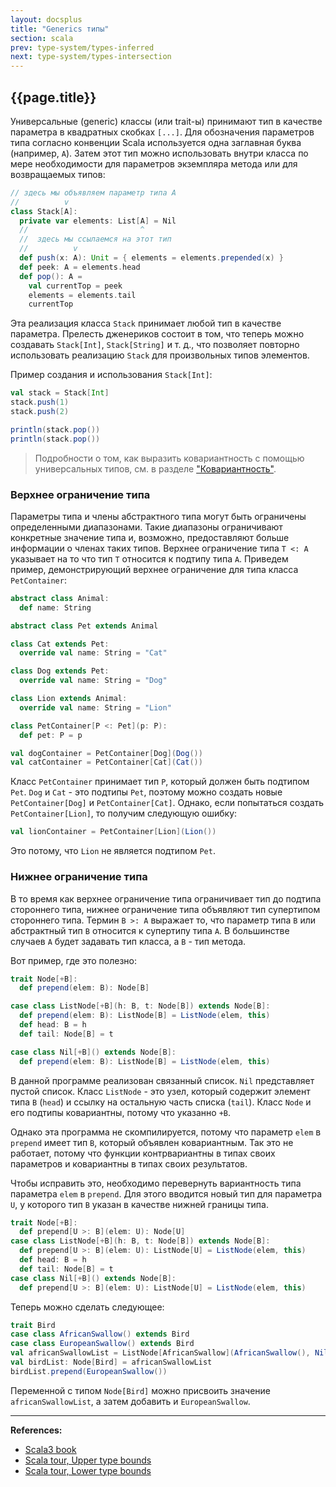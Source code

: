 ```yaml
---
layout: docsplus
title: "Generics типы"
section: scala
prev: type-system/types-inferred
next: type-system/types-intersection
---
```


## {{page.title}}

Универсальные (generic) классы (или trait-ы) принимают тип в качестве параметра в квадратных скобках `[...]`.
Для обозначения параметров типа согласно конвенции Scala используется одна заглавная буква (например, `A`). 
Затем этот тип можно использовать внутри класса по мере необходимости 
для параметров экземпляра метода или для возвращаемых типов:

```scala mdoc:silent
// здесь мы объявляем параметр типа A
//          v
class Stack[A]:
  private var elements: List[A] = Nil
  //                         ^
  //  здесь мы ссылаемся на этот тип
  //          v
  def push(x: A): Unit = { elements = elements.prepended(x) }
  def peek: A = elements.head
  def pop(): A =
    val currentTop = peek
    elements = elements.tail
    currentTop
```

Эта реализация класса `Stack` принимает любой тип в качестве параметра. 
Прелесть дженериков состоит в том, что теперь можно создавать `Stack[Int]`, `Stack[String]` и т. д., 
что позволяет повторно использовать реализацию `Stack` для произвольных типов элементов.

Пример создания и использования `Stack[Int]`:

```scala mdoc:silent
val stack = Stack[Int]
stack.push(1)
stack.push(2)
```
```scala mdoc
println(stack.pop())
println(stack.pop())
```

> Подробности о том, как выразить ковариантность с помощью универсальных типов, см. в разделе ["Ковариантность"](types-variance).


### Верхнее ограничение типа

Параметры типа и члены абстрактного типа могут быть ограничены определенными диапазонами. 
Такие диапазоны ограничивают конкретные значение типа 
и, возможно, предоставляют больше информации о членах таких типов. 
Верхнее ограничение типа `T <: A` указывает на то что тип `T` относится к подтипу типа `A`. 
Приведем пример, демонстрирующий верхнее ограничение для типа класса `PetContainer`:

```scala mdoc:silent:reset
abstract class Animal:
  def name: String

abstract class Pet extends Animal

class Cat extends Pet:
  override val name: String = "Cat"

class Dog extends Pet:
  override val name: String = "Dog"

class Lion extends Animal:
  override val name: String = "Lion"

class PetContainer[P <: Pet](p: P):
  def pet: P = p

val dogContainer = PetContainer[Dog](Dog())
val catContainer = PetContainer[Cat](Cat())
```

Класс `PetContainer` принимает тип `P`, который должен быть подтипом `Pet`. 
`Dog` и `Cat` - это подтипы `Pet`, поэтому можно создать новые `PetContainer[Dog]` и `PetContainer[Cat]`. 
Однако, если попытаться создать `PetContainer[Lion]`, то получим следующую ошибку:

```scala mdoc:fail
val lionContainer = PetContainer[Lion](Lion())
```

Это потому, что `Lion` не является подтипом `Pet`.


### Нижнее ограничение типа

В то время как верхнее ограничение типа ограничивает тип до подтипа стороннего типа, 
нижнее ограничение типа объявляют тип супертипом стороннего типа. 
Термин `B >: A` выражает то, что параметр типа `B` или абстрактный тип `B` относится к супертипу типа `A`. 
В большинстве случаев `A` будет задавать тип класса, а `B` - тип метода.

Вот пример, где это полезно:

```scala
trait Node[+B]:
  def prepend(elem: B): Node[B]

case class ListNode[+B](h: B, t: Node[B]) extends Node[B]:
  def prepend(elem: B): ListNode[B] = ListNode(elem, this)
  def head: B = h
  def tail: Node[B] = t

case class Nil[+B]() extends Node[B]:
  def prepend(elem: B): ListNode[B] = ListNode(elem, this)
```

В данной программе реализован связанный список. 
`Nil` представляет пустой список. Класс `ListNode` - это узел, 
который содержит элемент типа `B` (`head`) и ссылку на остальную часть списка (`tail`). 
Класс `Node` и его подтипы ковариантны, потому что указанно `+B`.

Однако эта программа не скомпилируется, 
потому что параметр `elem` в `prepend` имеет тип `B`, который объявлен ковариантным. 
Так это не работает, потому что функции контрвариантны в типах своих параметров 
и ковариантны в типах своих результатов.

Чтобы исправить это, необходимо перевернуть вариантность типа параметра `elem` в `prepend`. 
Для этого вводится новый тип для параметра `U`, у которого тип `B` указан в качестве нижней границы типа.

```scala mdoc:reset
trait Node[+B]:
  def prepend[U >: B](elem: U): Node[U]
case class ListNode[+B](h: B, t: Node[B]) extends Node[B]:
  def prepend[U >: B](elem: U): ListNode[U] = ListNode(elem, this)
  def head: B = h
  def tail: Node[B] = t
case class Nil[+B]() extends Node[B]:
  def prepend[U >: B](elem: U): ListNode[U] = ListNode(elem, this)
```

Теперь можно сделать следующее:

```scala mdoc
trait Bird
case class AfricanSwallow() extends Bird
case class EuropeanSwallow() extends Bird
val africanSwallowList = ListNode[AfricanSwallow](AfricanSwallow(), Nil())
val birdList: Node[Bird] = africanSwallowList
birdList.prepend(EuropeanSwallow())
```

Переменной с типом `Node[Bird]` можно присвоить значение `africanSwallowList`, а затем добавить и `EuropeanSwallow`.


---

**References:**
- [Scala3 book](https://docs.scala-lang.org/scala3/book/types-generics.html)
- [Scala tour, Upper type bounds](https://docs.scala-lang.org/ru/tour/upper-type-bounds.html)
- [Scala tour, Lower type bounds](https://docs.scala-lang.org/ru/tour/lower-type-bounds.html)
